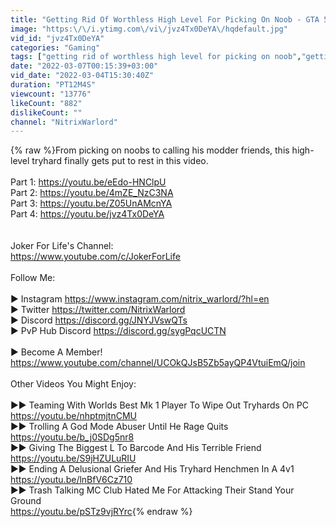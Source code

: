 ```yaml
---
title: "Getting Rid Of Worthless High Level For Picking On Noob - GTA 5 Online"
image: "https:\/\/i.ytimg.com\/vi\/jvz4Tx0DeYA\/hqdefault.jpg"
vid_id: "jvz4Tx0DeYA"
categories: "Gaming"
tags: ["getting rid of worthless high level for picking on noob","getting rid of worthless high level","high level"]
date: "2022-03-07T00:15:39+03:00"
vid_date: "2022-03-04T15:30:40Z"
duration: "PT12M4S"
viewcount: "13776"
likeCount: "882"
dislikeCount: ""
channel: "NitrixWarlord"
---
```

{% raw %}From picking on noobs to calling his modder friends, this high-level tryhard finally gets put to rest in this video.<br /><br />Part 1: <a rel="nofollow" target="blank" href="https://youtu.be/eEdo-HNClpU">https://youtu.be/eEdo-HNClpU</a><br />Part 2: <a rel="nofollow" target="blank" href="https://youtu.be/4mZE_NzC3NA">https://youtu.be/4mZE_NzC3NA</a><br />Part 3: <a rel="nofollow" target="blank" href="https://youtu.be/Z05UnAMcnYA">https://youtu.be/Z05UnAMcnYA</a><br />Part 4: <a rel="nofollow" target="blank" href="https://youtu.be/jvz4Tx0DeYA">https://youtu.be/jvz4Tx0DeYA</a><br /><br /><br />Joker For Life's Channel:<br /><a rel="nofollow" target="blank" href="https://www.youtube.com/c/JokerForLife">https://www.youtube.com/c/JokerForLife</a><br /><br />Follow Me:<br /><br />▶ Instagram <a rel="nofollow" target="blank" href="https://www.instagram.com/nitrix_warlord/?hl=en">https://www.instagram.com/nitrix_warlord/?hl=en</a><br />▶ Twitter <a rel="nofollow" target="blank" href="https://twitter.com/NitrixWarlord">https://twitter.com/NitrixWarlord</a><br />▶ Discord <a rel="nofollow" target="blank" href="https://discord.gg/JNYJVswQTs">https://discord.gg/JNYJVswQTs</a><br />▶ PvP Hub Discord <a rel="nofollow" target="blank" href="https://discord.gg/sygPqcUCTN">https://discord.gg/sygPqcUCTN</a><br /><br />▶ Become A Member!<br /><a rel="nofollow" target="blank" href="https://www.youtube.com/channel/UCOkQJsB5Zb5ayQP4VtuiEmQ/join">https://www.youtube.com/channel/UCOkQJsB5Zb5ayQP4VtuiEmQ/join</a><br /><br />Other Videos You Might Enjoy:<br /><br />▶▶ Teaming With Worlds Best Mk 1 Player To Wipe Out Tryhards On PC<br /><a rel="nofollow" target="blank" href="https://youtu.be/nhptmjtnCMU">https://youtu.be/nhptmjtnCMU</a><br />▶▶ Trolling A God Mode Abuser Until He Rage Quits<br /><a rel="nofollow" target="blank" href="https://youtu.be/b_j0SDg5nr8">https://youtu.be/b_j0SDg5nr8</a><br />▶▶ Giving The Biggest L To Barcode And His Terrible Friend<br /><a rel="nofollow" target="blank" href="https://youtu.be/S9jHZULuRIU">https://youtu.be/S9jHZULuRIU</a><br />▶▶ Ending A Delusional Griefer And His Tryhard Henchmen In A 4v1<br /><a rel="nofollow" target="blank" href="https://youtu.be/lnBfV6Cz710">https://youtu.be/lnBfV6Cz710</a><br />▶▶ Trash Talking MC Club Hated Me For Attacking Their Stand Your Ground<br /><a rel="nofollow" target="blank" href="https://youtu.be/pSTz9vjRYrc">https://youtu.be/pSTz9vjRYrc</a>{% endraw %}
